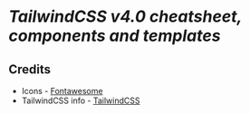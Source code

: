 # ***TailwindCSS v4.0 cheatsheet, components and templates***

## **Credits**

- Icons - [Fontawesome](https://fontawesome.com/)
- TailwindCSS info - [TailwindCSS](https://tailwindcss.com/)
